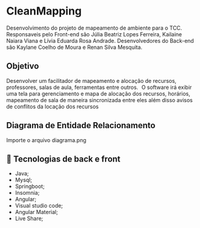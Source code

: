 # CleanMapping
Desenvolvimento do projeto de mapeamento de ambiente para o TCC. Responsaveis pelo Front-end são Júlia Beatriz Lopes Ferreira, Kailaine Naiara Viana e Lívia Eduarda Rosa Andrade. Desenvolvedores do Back-end são Kaylane Coelho de Moura e Renan Silva Mesquita.

## Objetivo
Desenvolver um facilitador de mapeamento e alocação de recursos, professores, salas de aula, ferramentas entre outros.   
O software irá exibir uma tela para gerenciamento e mapa de alocação dos recursos, horários, mapeamento de sala de maneira sincronizada entre eles além disso avisos de conflitos da locação dos recursos 

## Diagrama de Entidade Relacionamento
Importe o arquivo diagrama.png

## 🚀 Tecnologias de back e front
 
 - Java;
 - Mysql;
 - Springboot;
 - Insomnia;
 - Angular;
 - Visual studio code;
 - Angular Material;
 - Live Share;
 
 <br></br>
